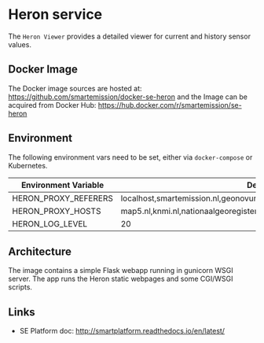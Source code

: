 # Heron service

The `Heron Viewer` provides a detailed viewer for current and history sensor values.

## Docker Image

The Docker image sources are hosted at: https://github.com/smartemission/docker-se-heron
and the Image can be acquired from Docker Hub: https://hub.docker.com/r/smartemission/se-heron

## Environment

The following environment vars need to be set, either via `docker-compose` or
Kubernetes.

|Environment Variable|Default
|---|---
|HERON_PROXY_REFERERS|localhost,smartemission.nl,geonovum.nl,heron-mc.org
|HERON_PROXY_HOSTS|map5.nl,knmi.nl,nationaalgeoregister.nl,nlextract.nl,rivm.nl,smartemission.nl
|HERON_LOG_LEVEL|20

## Architecture

The image contains a simple Flask webapp running in gunicorn WSGI server.
The app runs the Heron static webpages and some CGI/WSGI scripts.

## Links

* SE Platform doc: http://smartplatform.readthedocs.io/en/latest/
